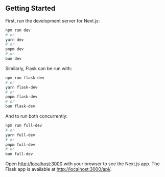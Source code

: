 ## Getting Started

First, run the development server for Next.js:

```bash
npm run dev
# or
yarn dev
# or
pnpm dev
# or
bun dev
```

Similarly, Flask can be run with:

```bash
npm run flask-dev
# or
yarn flask-dev
# or
pnpm flask-dev
# or
bun flask-dev
```

And to run both concurrently:

```bash
npm run full-dev
# or
yarn full-dev
# or
pnpm full-dev
# or
bun full-dev
```

Open [http://localhost:3000](http://localhost:3000) with your browser to see the Next.js app.
The Flask app is available at [http://localhost:3000/api/](http://localhost:3000/api/).
